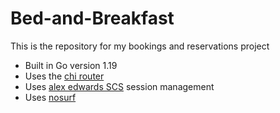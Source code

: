 # Bed-and-Breakfast

This is the repository for my bookings and reservations project

- Built in Go version 1.19
- Uses the [chi router](github.com/go-chi/chi)
- Uses [alex edwards SCS](github.com/alexedwards/scs/v2) session management
- Uses [nosurf](github.com/justinas/nosurf) 